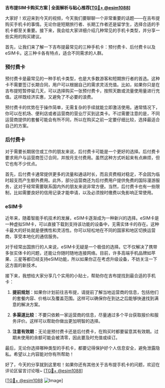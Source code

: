 **吉布提SIM卡购买方案 | 全面解析与贴心推荐[[TG💪+ @esim1088](https://t.me/s/esim1088)]**

大家好！欢迎来到今天的视频，今天我们要聊聊一个非常重要的话题——在吉布提购买手机卡的事情。无论你是短期旅行者、长期工作者还是留学生，选择合适的手机卡都至关重要。接下来，我会给大家详细介绍几种常见的手机卡类型，并分享一些实用的购买建议。

首先，让我们来了解一下吉布提最常见的三种手机卡：预付费卡、后付费卡以及eSIM卡。这三种卡各有特点，适合不同需求的人群。

### 预付费卡

预付费卡是最常见的一种手机卡类型，也是大多数游客和短期旅行者的首选。这种卡不需要签订长期合同，用户可以根据自己的需求灵活充值。比如，如果你只是在吉布提短暂停留几天，可以选择购买一张预付费卡，按照天数或流量使用量进行充值。这样既经济实惠，又避免了不必要的浪费。

预付费卡的优势在于操作简单，无需复杂的手续就能立即激活使用。通常情况下，你可以在机场、便利店或者运营商的营业厅买到这类卡。不过需要注意的是，不同运营商提供的套餐可能会有所不同，所以在购买之前一定要仔细比较，选择最适合自己的方案。

### 后付费卡

对于需要长期居住或工作的朋友来说，后付费卡可能是一个更好的选择。后付费卡要求用户与运营商签订合同，并按月支付费用。虽然这种方式听起来有点麻烦，但它也有不少优点。

首先，后付费卡通常提供更多的流量和通话时长，而且资费相对稳定，不会因为临时超支而产生额外费用。此外，部分运营商还为后付费用户提供免费的国际漫游服务，这对于经常需要联系国内外的朋友来说非常方便。当然，后付费卡也有一些限制，比如需要良好的信用记录才能申请，以及必须按时缴费以免影响正常使用。

### eSIM卡

近年来，随着智能手机技术的发展，eSIM卡逐渐成为一种新兴的选择。eSIM卡是一种虚拟SIM卡，可以直接下载到支持该功能的设备中，无需实体卡的存在。这种卡最大的好处就是便携性和灵活性。你可以轻松地在不同的国家和地区切换运营商，享受本地化的通信服务。

对于经常出国旅行的人来说，eSIM卡无疑是一个极佳的选择。它不仅解决了携带多张实体卡的问题，还能让你随时随地连接网络。目前，许多高端手机品牌如苹果、三星等都已经支持eSIM功能，所以如果你正在考虑升级设备，不妨关注一下这方面的新技术。

接下来，我想给大家分享几个实用的小贴士，帮助你在吉布提找到最合适的手机卡：

1. **提前规划**：如果你计划前往吉布提，请提前了解当地运营商的信息，包括他们的套餐内容、价格以及覆盖范围。这样可以确保你在到达之后能够快速找到满意的解决方案。
   
2. **多渠道比较**：不要只依赖一家运营商的信息，尽量通过多个平台获取报价和服务评价。这样可以帮助你做出更加明智的选择。

3. **注意有效期**：无论是预付费卡还是后付费卡，在购买时都要留意其有效期。过期未使用的余额可能会被清零，因此要及时充值或续订。

最后，无论你选择哪种类型的手机卡，都要记得保护好个人信息安全，避免泄露隐私。希望以上内容能对你有所帮助！

好了，今天的分享就到这里啦！如果你还有其他关于吉布提手机卡的问题，欢迎在评论区留言讨论哦~ [[TG💪+ @esim1088](https://t.me/s/esim1088)] 

[[TG💪+ @esim1088](https://t.me/s/esim1088) ![Image](https://i.postimg.cc/4NQfJmqS/Snipaste-2025-05-13-00-14-12.png)]